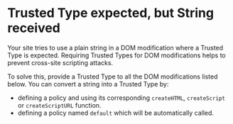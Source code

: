 # Trusted Type expected, but String received

Your site tries to use a plain string in a DOM modification where a Trusted Type is expected. Requiring Trusted Types for DOM modifications helps to prevent cross-site scripting attacks.

To solve this, provide a Trusted Type to all the DOM modifications listed below. You can convert a string into a Trusted Type by:

- defining a policy and using its corresponding `createHTML`, `createScript` or `createScriptURL` function.
- defining a policy named `default` which will be automatically called.
